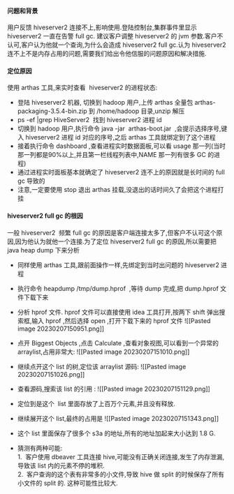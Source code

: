 #### 问题和背景

用户反馈 hiveserver2 连接不上,影响使用.登陆控制台,集群事件里显示 hiveserver2 一直在告警 full gc. 建议客户调整 hiveserver2 的 jvm 参数.客户不认可,客户认为他就一个查询,为什么会造成 hiveserver2 full gc.认为 hiveserver2 连不上不是内存占用的问题,需要我们给出令他信服的问题原因和解决措施.


#### 定位原因

使用 arthas 工具,来实时查看  hiveserver2 的进程状态:

-  登陆 hiveserver2 机器, 切换到 hadoop 用户,上传 arthas 全量包 arthas-packaging-3.5.4-bin.zip 到 /home/hadoop 目录,unzip 解压
-  ps -ef |grep HiveServer2  找到 hiveserver2 进程 id
-  切换到 hadoop 用户,执行命令 java -jar  arthas-boot.jar  ,会提示选择序号,键入 hiveserver2 进程 id 对应的序号,之后 arthas 工具就绑定到了这个进程
-  接着执行命令 dashboard ,查看进程实时数据面板,可以看 usage 那一列(当时那一列都是90%以上,并且第一栏线程列表中,NAME 那一列有很多 GC 的进程)
-   通过进程实时面板基本就确定了 hiveserver2 连不上的原因就是长时间的 full gc 导致的
-   注意,一定要使用 stop 退出 arthas 挂载,没退出的话时间久了会把这个进程打挂


####  hiveserver2 full gc 的根因

一般 hiveserver2  频繁 full gc 的原因是客户端连接太多了,但客户不认可这个原因,因为他认为就他一个连接.为了定位 hiveserver2 full gc 的原因,所以需要把 java heap dump 下来分析

-  同样使用 arthas 工具,跟前面操作一样,先绑定到当时出问题的 hiveserver2 进程
-  执行命令 heapdump /tmp/dump.hprof  ,等待 dump 完成,把 dump.hprof 文件下载下来
-  分析 hprof 文件. hprof 文件可以直接使用 idea 工具打开,按两下 shift 弹出搜索框,输入 hprof ,然后选择 open ,打开下载下来的 hprof 文件
![[Pasted image 20230207150951.png]]

- 点开 Biggest Objects ,点击 Calculate ,查看对象视图,可以看到一个异常的 arraylist,占用非常大:
![[Pasted image 20230207151010.png]]

- 继续点开这个 list 的树,定位该 arraylist 源码:
![[Pasted image 20230207151026.png]]

- 查看源码,搜索该 list 的引用 :
![[Pasted image 20230207151129.png]]
-   定位到是这个  list 里面存放了上百万个元素,并且没有释放.
-   继续展开这个 list,最终的占用是
![[Pasted image 20230207151343.png]]

-   这个 list 里面保存了很多个 s3a 的地址,所有的地址加起来大小达到 1.8 G. 
-   猜测有两种可能:  
    1.  客户使用 dbeaver 工具连接 hive,可能没有正确关闭连接,发生了内存泄漏,导致该 list 内的元素不停的堆积.  
    2.  客户查询的这个表有非常多的小文件,导致 hive 做 split 的时候保存了所有小文件的 split 的. 这种可能性比较大.

